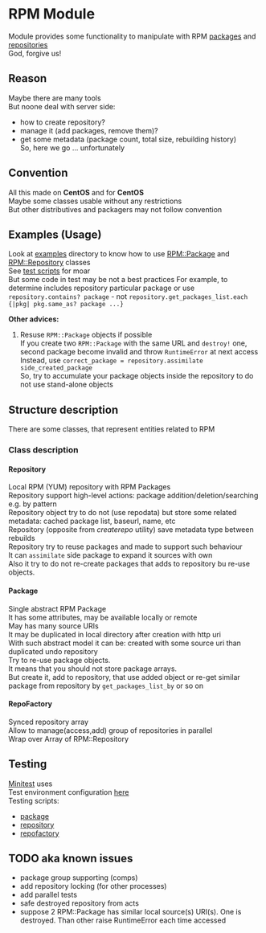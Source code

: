 RPM Module
==========
Module provides some functionality to manipulate with RPM [packages](README.md\#package) and [repositories](README.md\#repository)  
God, forgive us!  

Reason
------
Maybe there are many tools  
But noone deal with server side:  
- how to create repository?  
- manage it (add packages, remove them)?  
- get some metadata (package count, total size, rebuilding history)  
So, here we go ... unfortunately  

Convention
----------
All this made on **CentOS** and for **CentOS**  
Maybe some classes usable without any restrictions  
But other distributives and packagers may not follow convention  

Examples (Usage)
----------------
Look at [examples](examples) directory to know how to use [RPM::Package](examples/package.rb) and [RPM::Repository](examples/repository.rb) classes  
See [test scripts](test) for moar  
But some code in test may be not a best practices
For example, to determine includes repository particular package or use `repository.contains? package` - not `repository.get_packages_list.each {|pkg| pkg.same_as? package ...}`  

**Other advices:**  
1. Resuse `RPM::Package` objects if possible  
If you create two `RPM::Package` with the same URL and `destroy!` one, second package become invalid and throw `RuntimeError` at next access  
Instead, use `correct_package = repository.assimilate side_created_package`  
So, try to accumulate your package objects inside the repository to do not use stand-alone objects  

Structure description
---------------------
There are some classes, that represent entities related to RPM

### Class description
#### Repository
Local RPM (YUM) repository with RPM Packages  
Repository support high-level actions: package addition/deletion/searching e.g. by pattern  
Repository object try to do not (use repodata) but store some related metadata: cached package list, baseurl, name, etc  
Repository (opposite from *createrepo* utility) save metadata type between rebuilds  
Repository try to reuse packages and made to support such behaviour  
It can `assimilate` side package to expand it sources with own  
Also it try to do not re-create packages that adds to repository bu re-use objects.

#### Package
Single abstract RPM Package  
It has some attributes, may be available locally or remote  
May has many source URIs  
It may be duplicated in local directory after creation with http uri  
With such abstract model it can be: created with some source uri than duplicated undo repository  
Try to re-use package objects.  
It means that you should not store package arrays.  
But create it, add to repository, that use added object or re-get similar package from repository by `get_packages_list_by` or so on  

#### RepoFactory
Synced repository array  
Allow to manage(access,add) group of repositories in parallel  
Wrap over Array of RPM::Repository

Testing
-------
[Minitest](https://github.com/seattlerb/minitest) uses  
Test environment configuration [here](test/env.rb)  
Testing scripts:  
- [package](test/package.rb)  
- [repository](test/repository.rb)  
- [repofactory](test/repofactory.rb)  

TODO aka known issues
---------------------
- package group supporting (comps)
- add repository locking (for other processes)
- add parallel tests
- safe destroyed repository from acts
- suppose 2 RPM::Package has similar local source(s) URI(s). One is destroyed. Than other raise RuntimeError each time accessed
